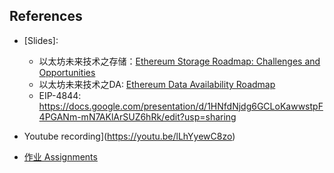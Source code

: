 ## References

- [Slides]:
  - 以太坊未来技术之存储：[Ethereum Storage Roadmap: Challenges and Opportunities](https://perfect-amphibian-929.notion.site/Ethereum-Storage-Roadmap-Challenges-and-Opportunities-9a02a3b8d6304bf4b495defd84ed0b71)
  - 以太坊未来技术之DA: [Ethereum Data Availability Roadmap](https://docs.google.com/presentation/d/1-RPl7iIlV9fkyfTzNT6VAxwadlCT3TC6OZJCtyF1-J0/)
  - EIP-4844: https://docs.google.com/presentation/d/1HNfdNjdg6GCLoKawwstpF4PGANm-mN7AKlArSUZ6hRk/edit?usp=sharing

- Youtube recording](https://youtu.be/lLhYyewC8zo)
- [作业 Assignments](./task-3.md)
